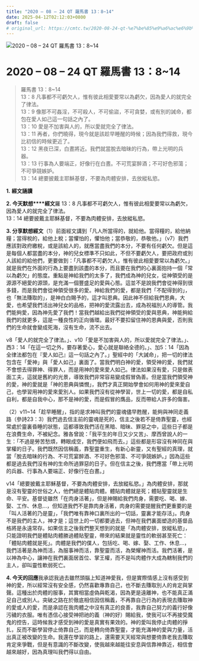 ```yaml
---
title: "2020 – 08 – 24 QT 羅馬書 13：8~14"
date: 2025-04-12T02:12:03+0800
draft: false
# original_url: https://cmtc.tw/2020-08-24-qt-%e7%be%85%e9%a6%ac%e6%9b%b8-13%ef%bc%9a814
---
```


![2020 – 08 – 24 QT 羅馬書 13：8~14](/images/qt.jpg   "2020 – 08 – 24 QT 羅馬書 13：8~14")

# 2020 – 08 – 24 QT 羅馬書 13：8~14

> 羅馬書 13：8~14  
> 13：8 凡事都不可虧欠人，惟有彼此相愛要常以為虧欠，因為愛人的就完全了律法。  
> 13：9 像那不可姦淫，不可殺人，不可偷盜，不可貪婪，或有別的誡命，都包在愛人如己這一句話之內了。  
> 13：10 愛是不加害與人的，所以愛就完全了律法。  
> 13：11 再者，你們曉得，現今就是該趁早睡醒的時候；因為我們得救，現今比初信的時候更近了。  
> 13：12 黑夜已深，白晝將近。我們就當脫去暗昧的行為，帶上光明的兵器。  
> 13：13 行事為人要端正，好像行在白晝。不可荒宴醉酒；不可好色邪蕩；不可爭競嫉妒。  
> 13：14 總要披戴主耶穌基督，不要為肉體安排，去放縱私慾。

**1.** **經文誦讀**

**2. 今天默想****經文**羅 13：8 凡事都不可虧欠人，惟有彼此相愛要常以為虧欠，因為愛人的就完全了律法。  
13：14 總要披戴主耶穌基督，不要為肉體安排，去放縱私慾。

**3. 分享默想經文**（1）前面經文講到「凡人所當得的，就給他。當得糧的，給他納糧；當得稅的，給他上稅；當懼怕的，懼怕他；當恭敬的，恭敬他。」（v7）我們應該對政府繳稅，或是該給人的，就應當盡我們的本分，不要有任何虧欠。但是這是每個人都當盡的本分，神的兒女標準不只如此，不但不要虧欠人，要把政府或別人該給的給他們，更要做到：「凡事都不可虧欠人，惟有彼此相愛要常以為虧欠。」就是我們在外面的行為上要盡到該盡的本分，而且要在我們的心裏面抱持一個「常以為虧欠」的態度。重點是神給我們的太多了，我們成為神的兒女，從神領受的是源源不絕愛的源頭，是充滿一個豐盛足的愛與心態。這並不是說我們會從神得到很多錢，而是我們會從神領受很多的愛。神給我們的愛，都是我們「不配得到的」，也「無法賺取的」，是神白白賜予的，這才叫恩典。因此神不但給我們恩典，大愛，也希望我們活出神兒女的品格，把神的愛流露出去，成為祝福別人的導管。我們能夠愛，因為神先愛了我們！當我們越給出我們從神領受的愛與恩典，神能夠給我們的就更多，這是一種良性的正向循環。最好不要扣留住神的恩典與愛，否則我們的生命就會變成死海，沒有生命，流不出去。

v8「愛人的就完全了律法。」、v10「愛是不加害與人的，所以愛就完全了律法。」、西3：14「在這一切之外，要存著愛心，愛心就是聯絡全德的。」、加5：14「因為全律法都包在『愛人如己』這一句話之內了。」聖經中的「大誡命」，把一切的律法包含在「愛神」與「愛人如己」裏面了。當我們明白神的愛，領受神的愛，我們就不會想去得罪神、得罪人，而是用神的愛來愛人如己。律法如果沒有愛，只是做表面工夫，這就是舊約的光景，導致我們非常容易變成假冒偽善。但是當我們領受神的愛，神的愛就是「神的恩典與憐憫」，我們才真正開始學會如何用神的愛來愛自己，也學習用神的愛來愛別人。如果我們沒有從神學習，世上一切的愛，都是自私自利，都是自我中心，那不是神的愛，而是假冒的膺品，反而帶給人許多的傷害。

（2）v11~14「趁早睡醒」，指的是求神叫我們的靈魂儘早甦醒，能夠與神同走義路（參詩23：3）我們過去信主前的靈魂是死的，信主之後若不是倚靠聖靈，也經常處於靈裏昏睡的狀態，這都導致我們活在黑暗、暗昧、罪惡之中，這些日子都是在浪費生命，不被紀念。雅各曾說：「我平生的年日又少又苦」、摩西曾說人的一生：「不過是勞苦愁煩，轉眼成空，我們便如飛而去。」這些都是形容沒有神同在與掌權的日子。我們既然因信稱義，靠聖靈重生，有新心新靈，又有聖經的真理，就當「脫去暗昧的行為、不可荒宴醉酒、不可好色邪蕩、不可爭競嫉妒。」因為這些都是過去我們沒有神的生命所過罪惡的日子。但在信主之後，我們應當「帶上光明的兵器、行事為人要端正、好像行在白晝。」

v14「總要披戴主耶穌基督，不要為肉體安排，去放縱私慾。」為肉體安排，那就是沒有聖靈的世俗之人，他們總是體貼肉體。體貼肉體就是死；體貼聖靈就是生命、平安。基督徒雖然「在肉身活著」，但是神賜給我們肉身，需要吃、喝、嫁、娶、工作、休息…，但知道我們不是靠肉身活著，肉身的需要提醒我們更重要的是「叫人活著的乃是靈」，「我們唯有靠神口裏所出的一切話，靈裏才能存活」。肉身不是我們的主人，神才是；這世上的一切都要過去，但神在我們裏面塑造的基督品格將是永遠常存。如果信主之後我們整天想到的就是「為肉體安排，放縱私慾」，只能證明我們是體貼肉體勝過體貼聖靈，帶來的結果就是靈性的軟弱甚至死亡：「體貼肉體就是死」。肉體是我們的僕人，包括吃、喝、嫁、娶、工作、休息…，我們活著是為神而活，為服事神而活，靠聖靈而活，為榮耀神而活。我們活著，是以神為中心，讓神在我們裏面居首位、掌王權，而不是叫肉體作大成為轄制我們的主人，卻叫靈性軟弱死亡。

**4. 今天的回應**我承認我過去雖然頭腦上知道神愛我，但是實際情感上沒有感受到神的愛，所以經常沒有安全感，仍然喜歡專靠自己，也不斷去賺取別人的肯定與掌聲。這種出於肉體的服事，其實相當虛偽與乾渴，因為更是遠離神，也不能真正滿足自己或別人。突破之路在於徹底相信因信稱義，不再靠自己行為的表現去賺取神的愛或人的愛，而是承認在我肉體之中沒有真正的良善，我靠自己努力的義行好像污穢的衣服。唯有憑信心接受神把祂的義（神的好）賜給我，使我可以不再接受魔鬼的控告，這時候我才感受到神的愛是真實有果效的。神的愛叫我停止肉體的掙扎，反而不斷學習停止倚靠自己，而是轉向倚靠聖靈，才能充滿神的愛與力量，活出真正被改變的生命。我還在學習的路上，還需要天天經常與想要倚靠老我去賺取肯定來爭戰，但是有意識的不斷改變，使我越來越能往安息與信靠神靠近，相信會越來越好，因為真理叫我們得以自由。